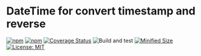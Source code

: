 # DateTime for convert timestamp and reverse

[![npm](https://img.shields.io/npm/v/%40garrigarrison%2Fdatetime?color=blue)](https://www.npmjs.com/package/@garrigarrison/datetime)
[![npm](https://img.shields.io/npm/dm/%40garrigarrison%2Fdatetime?color=green)](https://www.npmjs.com/package/@garrigarrison/datetime)
[![Coverage Status](https://coveralls.io/repos/github/GarriGarrison/datetime/badge.svg?branch=main&rand=123)](https://coveralls.io/github/GarriGarrison/datetime?branch=mainr)
![Build and test](https://github.com/GarriGarrison/datetime/actions/workflows/ci.yml/badge.svg)
[![Minified Size](https://img.shields.io/bundlephobia/minzip/%40garrigarrison%2Fdatetime)](https://bundlephobia.com/result?p=@garrigarrison/datetime)
[![License: MIT](https://img.shields.io/github/license/GarriGarrison/datetime)](https://opensource.org/licenses/MIT)
